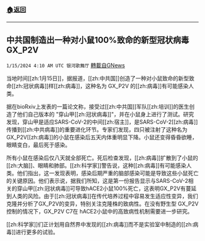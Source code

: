 ###  [:house:返回](README.md)
---


## 中共国制造出一种对小鼠100%致命的新型冠状病毒GX_P2V
`1/15/2024 4:10 AM UTC 银河歌舞厅` [轉載自GNews](https://gnews.org/articles/2219622)

当地时间[[zh:1月15日]]，据报道，[[zh:中共国]]创造了一种对小鼠致命的新型致命[[zh:冠状病毒]]样[[zh:病毒]]，这种名为 GX_P2V 的[[zh:病毒]]有可能感染人类。

据在bioRxiv上发表的一篇论文称，接受过[[zh:中共国]]军队[[zh:培训]]的医生创造了他们自己版本的 "穿山甲[[zh:冠状病毒]]"，并在小鼠身上进行了测试。研究发现，穿山甲是适应SARS-CoV-2的中间[[zh:宿主]]，是SARS-CoV-2[[zh:病毒]]传播到[[zh:中共病毒]]的重要进化环节。专家们发现，四只被注射了这种名为GX_P2V[[zh:病毒]]的小鼠在感染后五天内体重明显下降。小鼠还变得昏昏欲睡，眼睛变白，最后死于感染。

所有小鼠在感染后仅八天就全部死亡。死后检查发现，[[zh:病毒]]扩散到了小鼠的[[zh:大脑]]、眼睛和肺部。[[zh:科学家]]警告说，这种[[zh:病毒]]有可能感染人类。他们指出，这一发现表明，感染后期严重的脑部感染可能是导致这些小鼠死亡的关键原因。他们表示说，据我们所知，这是第一份报告显示与SARS-CoV-2相关的穿山甲[[zh:冠状病毒]]可导致hACE2小鼠100%死亡，这表明GX_P2V有蔓延到人类的风险。由于[[zh:冠状病毒]]在传代培养过程中容易发生适应性变异，我们克隆并分析了GX_P2V的变异，特别关注克隆株的致病性。在没有野生型 GX_P2V 控制的情况下，GX_P2V C7在 hACE2小鼠中的高致病性机制需要进一步研究。

[[zh:科学家]]们正计划用自然界中发现的[[zh:病毒]]而不是实验室中制造的[[zh:病毒]]进行更多的试验。
